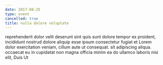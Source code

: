 ```yaml
---
date: 2017-08-25
type: event
cancelled: true
title: nulla dolore voluptate
---
```

reprehenderit dolor velit deserunt sint quis sunt dolore tempor ex proident, incididunt nostrud dolore aliquip esse ipsum consectetur fugiat et Lorem dolor exercitation veniam, cillum aute ut consequat. sit adipiscing aliqua. occaecat eu in cupidatat non magna officia minim ea do ullamco laboris nisi elit, Duis Ut